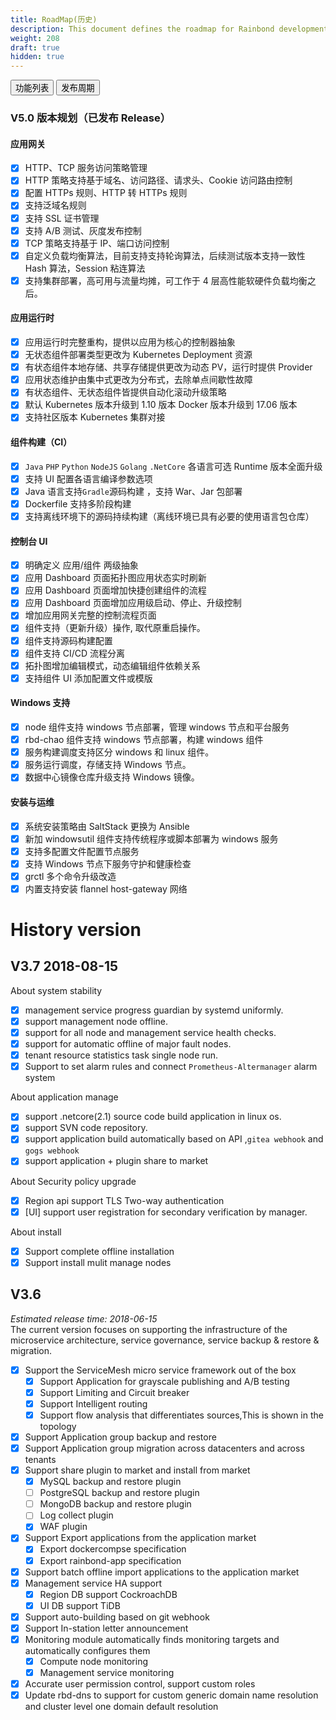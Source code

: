 ```yaml
---
title: RoadMap(历史)
description: This document defines the roadmap for Rainbond development.
weight: 208
draft: true
hidden: true
---
```


<button href="../edition/">功能列表</button>
<button href="../release-cycle/">发布周期</button>

### V5.0 版本规划（已发布 Release）

#### 应用网关

- [x] HTTP、TCP 服务访问策略管理
- [x] HTTP 策略支持基于域名、访问路径、请求头、Cookie 访问路由控制
- [x] 配置 HTTPs 规则、HTTP 转 HTTPs 规则
- [x] 支持泛域名规则
- [x] 支持 SSL 证书管理
- [x] 支持 A/B 测试、灰度发布控制
- [x] TCP 策略支持基于 IP、端口访问控制
- [x] 自定义负载均衡算法，目前支持支持轮询算法，后续测试版本支持一致性 Hash 算法，Session 粘连算法
- [x] 支持集群部署，高可用与流量均摊，可工作于 4 层高性能软硬件负载均衡之后。

#### 应用运行时

- [x] 应用运行时完整重构，提供以应用为核心的控制器抽象
- [x] 无状态组件部署类型更改为 Kubernetes Deployment 资源
- [x] 有状态组件本地存储、共享存储提供更改为动态 PV，运行时提供 Provider
- [x] 应用状态维护由集中式更改为分布式，去除单点间歇性故障
- [x] 有状态组件、无状态组件皆提供自动化滚动升级策略
- [x] 默认 Kubernetes 版本升级到 1.10 版本 Docker 版本升级到 17.06 版本
- [x] 支持社区版本 Kubernetes 集群对接

#### 组件构建（CI）

- [x] `Java` `PHP` `Python` `NodeJS` `Golang` `.NetCore` 各语言可选 Runtime 版本全面升级
- [x] 支持 UI 配置各语言编译参数选项
- [x] Java 语言支持`Gradle`源码构建 ，支持 War、Jar 包部署
- [x] Dockerfile 支持多阶段构建
- [x] 支持离线环境下的源码持续构建（离线环境已具有必要的使用语言包仓库）

#### 控制台 UI

- [x] 明确定义 应用/组件 两级抽象
- [x] 应用 Dashboard 页面拓扑图应用状态实时刷新
- [x] 应用 Dashboard 页面增加快捷创建组件的流程
- [x] 应用 Dashboard 页面增加应用级启动、停止、升级控制
- [x] 增加应用网关完整的控制流程页面
- [x] 组件支持（更新升级）操作, 取代原重启操作。
- [x] 组件支持源码构建配置
- [x] 组件支持 CI/CD 流程分离
- [x] 拓扑图增加编辑模式，动态编辑组件依赖关系
- [x] 支持组件 UI 添加配置文件或模版

#### Windows 支持

- [x] node 组件支持 windows 节点部署，管理 windows 节点和平台服务
- [x] rbd-chao 组件支持 windows 节点部署，构建 windows 组件
- [x] 服务构建调度支持区分 windows 和 linux 组件。
- [x] 服务运行调度，存储支持 Windows 节点。
- [x] 数据中心镜像仓库升级支持 Windows 镜像。

#### 安装与运维

- [x] 系统安装策略由 SaltStack 更换为 Ansible
- [x] 新加 windowsutil 组件支持传统程序或脚本部署为 windows 服务
- [x] 支持多配置文件配置节点服务
- [x] 支持 Windows 节点下服务守护和健康检查
- [x] grctl 多个命令升级改造
- [x] 内置支持安装 flannel host-gateway 网络

# History version

## V3.7 2018-08-15

About system stability

- [x] management service progress guardian by systemd uniformly.
- [x] support management node offline.
- [x] support for all node and management service health checks.
- [x] support for automatic offline of major fault nodes.
- [x] tenant resource statistics task single node run.
- [x] Support to set alarm rules and connect `Prometheus-Altermanager` alarm system

About application manage

- [x] support .netcore(2.1) source code build application in linux os.
- [x] support SVN code repository.
- [x] support application build automatically based on API ,`gitea webhook` and `gogs webhook`
- [x] support application + plugin share to market

About Security policy upgrade

- [x] Region api support TLS Two-way authentication
- [x] [UI] support user registration for secondary verification by manager.

About install

- [x] Support complete offline installation
- [x] Support install mulit manage nodes

## V3.6

_Estimated release time: 2018-06-15_  
The current version focuses on supporting the infrastructure of the microservice architecture, service governance, service backup & restore & migration.

- [x] Support the ServiceMesh micro service framework out of the box
  - [x] Support Application for grayscale publishing and A/B testing
  - [x] Support Limiting and Circuit breaker
  - [x] Support Intelligent routing
  - [x] Support flow analysis that differentiates sources,This is shown in the topology
- [x] Support Application group backup and restore
- [x] Support Application group migration across datacenters and across tenants
- [x] Support share plugin to market and install from market
  - [x] MySQL backup and restore plugin
  - [ ] PostgreSQL backup and restore plugin
  - [ ] MongoDB backup and restore plugin
  - [ ] Log collect plugin
  - [x] WAF plugin
- [x] Support Export applications from the application market
  - [x] Export dockercompse specification
  - [x] Export rainbond-app specification
- [x] Support batch offline import applications to the application market
- [x] Management service HA support
  - [x] Region DB support CockroachDB
  - [x] UI DB support TiDB
- [x] Support auto-building based on git webhook
- [x] Support In-station letter announcement
- [x] Monitoring module automatically finds monitoring targets and automatically configures them
  - [x] Compute node monitoring
  - [x] Management service monitoring
- [x] Accurate user permission control, support custom roles
- [x] Update rbd-dns to support for custom generic domain name resolution and cluster level one domain default resolution
